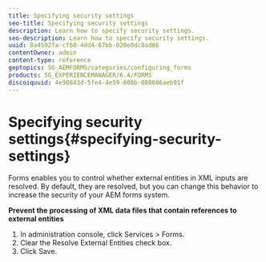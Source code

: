 ```yaml
---
title: Specifying security settings
seo-title: Specifying security settings
description: Learn how to specify security settings.
seo-description: Learn how to specify security settings.
uuid: 8a4592fa-cf60-4dd4-87bb-028e0dc8ad86
contentOwner: admin
content-type: reference
geptopics: SG_AEMFORMS/categories/configuring_forms
products: SG_EXPERIENCEMANAGER/6.4/FORMS
discoiquuid: 4e90843d-5fe4-4e59-808b-080086aeb91f
---
```


# Specifying security settings{#specifying-security-settings}

Forms enables you to control whether external entities in XML inputs are resolved. By default, they are resolved, but you can change this behavior to increase the security of your AEM forms system.

**Prevent the processing of XML data files that contain references to external entities**

1. In administration console, click Services &gt; Forms.
1. Clear the Resolve External Entities check box.
1. Click Save.

